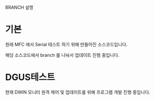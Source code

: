 BRANCH 설명

# 기본

원래 MFC 에서 Serial 테스트 하기 위해 만들어진 소스코드입니다.


해당 소스코드에서 branch 를 나눠서 업데이트 진행 중입니다.


# DGUS테스트 

현재 DWIN 모니터 원격 제어 및 업데이트를 위해 프로그램 개발 진행 중입니다.
